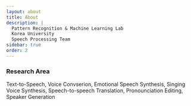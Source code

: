 ```yaml
---
layout: about
title: About
description: |
  Pattern Recognition & Machine Learning Lab
  Korea University
  Speech Processing Team
sidebar: true
order: 2
---
```


### Research Area

Text-to-Speech, Voice Convserion, Emotional Speech Synthesis, Singing Voice Synthesis, Speech-to-speech Translation, Pronounciation Editing, Speaker Generation
